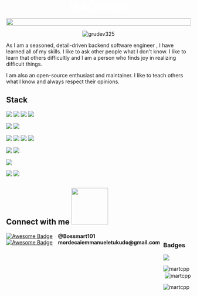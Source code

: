 <div align="center" style="position: relative;">
  <img align="center" src="https://github.com/martcpp/welcome/blob/657e41d09850e8c010e0d89efe279c38e03e7869/github1.jpeg" style = "width: -webkit-fill-available;"/>
  <h1 style="position: absolute; color: white; bottom: 15px; transform: translate(-50%, 0); left: 50%">Software Engineer (BACKEND) </h1>
</div>
<p align="center">
  <img src="https://readme-typing-svg.herokuapp.com?color=1AF761&lines=tech+%7C%7C+Defi+%7C%7C+C+Game+Enthusiastic;React+%7C%7C+Vue+%7C%7C+Python+%7C%7C+Django+Enthusiastic;Learning+New+Things+Everyday;Never+Stop+Learning!&center=true&width=800&height=45" alt="grudev325">
</p>

As I am a seasoned, detail-driven backend software engineer , 
I have learned all of my skills. I like to ask other people what I don't know. I like to learn that others difficultly and I am a person who finds joy
in realizing difficult things.


I am also an open-source enthusiast and maintainer. 
I like to teach others what I know and always respect their opinions.

## Stack

![](https://img.shields.io/badge/Language-PHP-informational?style=flat&logo=php&logoColor=white&color=3bac3a)
![](https://img.shields.io/badge/Language-Python-informational?style=flat&logo=python&logoColor=white&color=3bac3a)
![](https://img.shields.io/badge/Language-C-informational?style=flat&logo=C&logoColor=white&color=3bac3a)
![](https://img.shields.io/badge/Language-Csharp-informational?style=flat&logo=Csharp&logoColor=white&color=3bac3a)

![](https://img.shields.io/badge/CI/CD-Github_Action-informational?style=flat&logo=github&logoColor=white&color=3bac3a)
![](https://img.shields.io/badge/CI/CD-Jenkins-informational?style=flat&logo=jenkins&logoColor=white&color=3bac3a)

![](https://img.shields.io/badge/Database-PostgreSQL-informational?style=flat&logo=postgresql&logoColor=white&color=3bac3a)
![](https://img.shields.io/badge/Database-MySQL-informational?style=flat&logo=mysql&logoColor=white&color=3bac3a)
![](https://img.shields.io/badge/Database-MongoDB-informational?style=flat&logo=mongodb&logoColor=white&color=3bac3a)
![](https://img.shields.io/badge/Database-Sqlite-informational?style=flat&logo=sqlite&logoColor=white&color=3bac3a)

![](https://img.shields.io/badge/OS-MacOS-informational?style=flat&logo=apple&logoColor=white&color=3bac3a)
![](https://img.shields.io/badge/Shell-Bash-informational?style=flat&logo=gnu-bash&logoColor=white&color=3bac3a)

![](https://img.shields.io/badge/Tools-Docker-informational?style=flat&logo=docker&logoColor=white&color=3bac3a)

![](https://img.shields.io/badge/Cloud-Digital_Ocean-informational?style=flat&logo=digitalocean&logoColor=white&color=3bac3a)
![](https://img.shields.io/badge/Cloud-AWS-informational?style=flat&logo=Amazon&logoColor=white&color=3bac3a)







<h2> Connect with me <img src='https://raw.githubusercontent.com/ShahriarShafin/ShahriarShafin/main/Assets/handshake.gif' width="100px"> </h2>

<div style="display: flex; justify-content: space-between;">
  <div>
    <div style="display: flex; align-items: center;">
      <a href="https://t.me/zogmwa_tech"><img src="https://img.shields.io/badge/Telegram-2CA5E0?style=for-the-badge&logo=telegram&logoColor=white" alt="Awesome Badge"/></a><b style="margin-left: 15px;">@Bossmart101</b>
    </div>
    <div style="display: flex; align-items: center;">
      <a href="mailto:zogmwatech@gmail.com"><img src="https://img.shields.io/badge/Gmail-D14836?style=for-the-badge&logo=gmail&logoColor=white" alt="Awesome Badge"/></a><b style="margin-left: 15px;">mordecaiemmanueletukudo@gmail.com</b>
    </div>
  </div>
<div>


### Badges

![](https://komarev.com/ghpvc/?username=martcpp)
  
  <p><img align="left" src="https://github-readme-stats.vercel.app/api/top-langs?username=martcpp&show_icons=true&locale=en&layout=compact" alt="martcpp" /></p>

<p>&nbsp;<img align="center" src="https://github-readme-stats.vercel.app/api?username=martcpp&show_icons=true&locale=en" alt="martcpp" /></p>

<p><img align="center" src="https://github-readme-streak-stats.herokuapp.com/?user=martcpp&" alt="martcpp" /></p>
